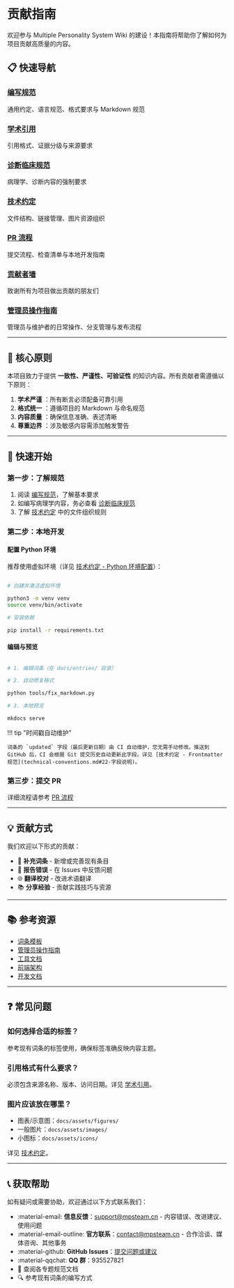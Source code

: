 # 贡献指南

欢迎参与 Multiple Personality System Wiki 的建设！本指南将帮助你了解如何为项目贡献高质量的内容。

## 📋 快速导航

### [编写规范](writing-guidelines.md)

通用约定、语言规范、格式要求与 Markdown 规范

### [学术引用](academic-citation.md)

引用格式、证据分级与来源要求

### [诊断临床规范](clinical-guidelines.md)

病理学、诊断内容的强制要求

### [技术约定](technical-conventions.md)

文件结构、链接管理、图片资源组织

### [PR 流程](pr-workflow.md)

提交流程、检查清单与本地开发指南

### [贡献者墙](contributors.md)

致谢所有为项目做出贡献的朋友们

### [管理员操作指南](../ADMIN_GUIDE.md)

管理员与维护者的日常操作、分支管理与发布流程

---

## 🎯 核心原则

本项目致力于提供 **一致性、严谨性、可验证性** 的知识内容。所有贡献者需遵循以下原则：

1. **学术严谨** ：所有断言必须配备可靠引用
2. **格式统一** ：遵循项目的 Markdown 与命名规范
3. **内容质量** ：确保信息准确、表述清晰
4. **尊重边界** ：涉及敏感内容需添加触发警告

---

## 🚀 快速开始

### 第一步：了解规范

1. 阅读 [编写规范](writing-guidelines.md)，了解基本要求
2. 如编写病理学内容，务必查看 [诊断临床规范](clinical-guidelines.md)
3. 了解 [技术约定](technical-conventions.md) 中的文件组织规则

### 第二步：本地开发

#### 配置 Python 环境

推荐使用虚拟环境（详见 [技术约定 - Python 环境配置](technical-conventions.md#7-python-环境配置)）：

```bash

# 创建并激活虚拟环境

python3 -m venv venv
source venv/bin/activate

# 安装依赖

pip install -r requirements.txt
```

#### 编辑与预览

```bash

# 1. 编辑词条（在 docs/entries/ 目录）

# 2. 自动修复格式

python tools/fix_markdown.py

# 3. 本地预览

mkdocs serve
```

!!! tip "时间戳自动维护"

    词条的 `updated` 字段（最后更新日期）由 CI 自动维护，您无需手动修改。推送到 GitHub 后，CI 会根据 Git 提交历史自动更新此字段。详见 [技术约定 - Frontmatter 规范](technical-conventions.md#22-字段说明)。

### 第三步：提交 PR

详细流程请参考 [PR 流程](pr-workflow.md)

---

## 💡 贡献方式

我们欢迎以下形式的贡献：

- 📝 **补充词条** - 新增或完善现有条目
- 🐛 **报告错误** - 在 Issues 中反馈问题
- 🌐 **翻译校对** - 改进术语翻译
- 📚 **分享经验** - 贡献实践技巧与资源

---

## 📚 参考资源

- [词条模板](../TEMPLATE_ENTRY.md)
- [管理员操作指南](../ADMIN_GUIDE.md)
- [工具文档](../tools/README.md)
- [前端架构](../dev/FRONTEND_ARCHITECTURE.md)
- [开发文档](../dev/)

---

## ❓ 常见问题

### 如何选择合适的标签？

参考现有词条的标签使用，确保标签准确反映内容主题。

### 引用格式有什么要求？

必须包含来源名称、版本、访问日期。详见 [学术引用](academic-citation.md)。

### 图片应该放在哪里？

- 图表/示意图：`docs/assets/figures/`
- 一般图片：`docs/assets/images/`
- 小图标：`docs/assets/icons/`

详见 [技术约定](technical-conventions.md#图片资源组织)。

---

## 📞 获取帮助

如有疑问或需要协助，欢迎通过以下方式联系我们：

- :material-email: **信息反馈**：[support@mpsteam.cn](mailto:support@mpsteam.cn) - 内容错误、改进建议、使用问题
- :material-email-outline: **官方联系**：[contact@mpsteam.cn](mailto:contact@mpsteam.cn) - 合作洽谈、媒体咨询、其他事务
- :material-github: **GitHub Issues**：[提交问题或建议](https://github.com/mps-team-cn/Multiple_personality_system_wiki/issues)
- :material-qqchat: **QQ 群**：935527821
- 📖 查阅各专题规范文档
- 🔍 参考现有词条的编写方式
